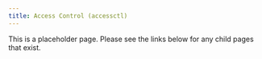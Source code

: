 ```yaml
---
title: Access Control (accessctl)
---
```


This is a placeholder page. Please see the links below for any child pages that exist.
